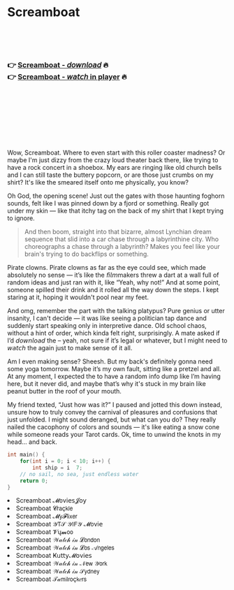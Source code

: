<h1>Screamboat</h1>

<br><br><br>

<h3>👉 <a href="https://Krispys-coolvecoci1972.github.io/abjjzjbsdt/">Screamboat - 𝘥𝘰𝘸𝘯𝘭𝘰𝘢𝘥</a> 🔥<br>
👉 <a href="https://Krispys-coolvecoci1972.github.io/abjjzjbsdt/">Screamboat - 𝘸𝘢𝘵𝘤𝘩 in player</a> 🔥
</h3>



<br><br><br><br><br><br><br>


Wow, Screamboat. Where to even start with this roller coaster madness? Or maybe I'm just dizzy from the crazy loud theater back there, like trying to have a rock concert in a shoebox. My ears are ringing like old church bells and I can still taste the buttery popcorn, or are those just crumbs on my shirt? It's like the   smeared itself onto me physically, you know? 

Oh God, the opening scene! Just out the gates with those haunting foghorn sounds, felt like I was pinned down by a fjord or something. Really got under my skin — like that itchy tag on the back of my shirt that I kept trying to ignore.

> And then boom, straight into that bizarre, almost Lynchian dream sequence that slid into a car chase through a labyrinthine city. Who choreographs a chase through a labyrinth? Makes you feel like your brain's trying to do backflips or something.

Pirate clowns. Pirate clowns as far as the eye could see, which made absolutely no sense — it’s like the 𝘧𝘪𝘭𝘮makers threw a dart at a wall full of random ideas and just ran with it, like “Yeah, why not!” And at some point, someone spilled their drink and it rolled all the way down the steps. I kept staring at it, hoping it wouldn't pool near my feet.

And omg, remember the part with the talking platypus? Pure genius or utter insanity, I can't decide — it was like seeing a politician tap dance and suddenly start speaking only in interpretive dance. Old school chaos, without a hint of order, which kinda felt right, surprisingly. A mate asked if I’d 𝘥𝘰𝘸𝘯𝘭𝘰𝘢𝘥 the   – yeah, not sure if it’s legal or whatever, but I might need to 𝘸𝘢𝘵𝘤𝘩 the   again just to make sense of it all.

Am I even making sense? Sheesh. But my back's definitely gonna need some yoga tomorrow. Maybe it’s my own fault, sitting like a pretzel and all. At any moment, I expected the   to have a random info dump like I’m having here, but it never did, and maybe that’s why it's stuck in my brain like peanut butter in the roof of your mouth.

My friend texted, “Just how was it?” I paused and jotted this down instead, unsure how to truly convey the carnival of pleasures and confusions that just unfolded. I might sound deranged, but what can you do? They really nailed the cacophony of colors and sounds — it's like eating a snow cone while someone reads your Tarot cards. Ok, time to unwind the knots in my head... and back.

```cpp
int main() {
    for(int i = 0; i < 10; i++) {
        int ship = i  7;
    // no sail, no sea, just endless water
    return 0;
}
```

<li>Screamboat 𝓜𝗈ν𝗂𝖾𝗌𝓙𝗈𝗒</li>
<li>Screamboat 𝓒𝗋𝖺ç𝗄𝗅𝖾</li>
<li>Screamboat 𝓜𝗒𝓕𝗅𝗂𝗑𝖾𝗋</li>
<li>Screamboat 𝒴𝖳𝒮 𝒴𝖨𝖥𝒴 𝓜𝗈ν𝗂𝖾</li>
<li>Screamboat 𝓥ų𝓶𝗈𝗈</li>
<li>Screamboat 𝒲𝒶𝓉𝒸𝒽 𝒾𝓃 𝓛𝗈𝗇𝖽𝗈𝗇</li>
<li>Screamboat 𝒲𝒶𝓉𝒸𝒽 𝒾𝓃 𝓛𝗈𝗌 𝒜𝗇𝗀𝖾𝗅𝖾𝗌</li>
<li>Screamboat Ҝ𝗎𝗍𝗍𝗒𝓜𝗈ν𝗂𝖾𝗌</li>
<li>Screamboat 𝒲𝒶𝓉𝒸𝒽 𝒾𝓃 𝒩𝖾𝗐 𝒴𝗈𝗋𝗄</li>
<li>Screamboat 𝒲𝒶𝓉𝒸𝒽 𝒾𝓃 𝒮𝗒𝖽𝗇𝖾𝗒</li>
<li>Screamboat 𝒯𝒶𝗆𝗂𝗅𝗋𝗈ç𝗄𝑒𝗋𝗌</li>
